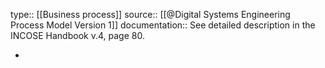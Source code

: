 type:: [[Business process]]
source:: [[@Digital Systems Engineering Process Model Version 1]]
documentation:: See detailed description in the INCOSE Handbook v.4, page 80.

-